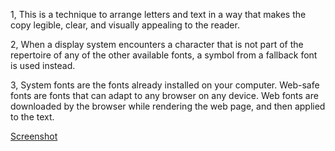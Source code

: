 1, This is a technique to arrange letters and text in a way that makes the copy legible, clear, and visually appealing to the reader.

2, When a display system encounters a character that is not part of the repertoire of any of the other available fonts, a symbol from a fallback font is used instead.

3, System fonts are the fonts already installed on your computer.
   Web-safe fonts are fonts that can adapt to any browser on any device.
   Web fonts are downloaded by the browser while rendering the web page, and then applied to the text.



[Screenshot](MART341-WebDesign\assignment-11\images\screenshots.png)
